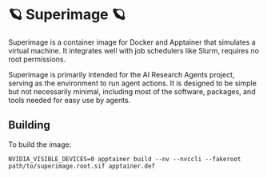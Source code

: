 # 🪐 Superimage 🪐

Superimage is a container image for Docker and Apptainer that simulates a virtual machine. It integrates well with job schedulers like Slurm, requires no root permissions.

Superimage is primarily intended for the AI Research Agents project, serving as the environment to run agent actions.  It is designed to be simple but not necessarily minimal, including most of the software, packages, and tools needed for easy use by agents.

## Building

To build the image:
```
NVIDIA_VISIBLE_DEVICES=0 apptainer build --nv --nvccli --fakeroot path/to/superimage.root.sif apptainer.def
```